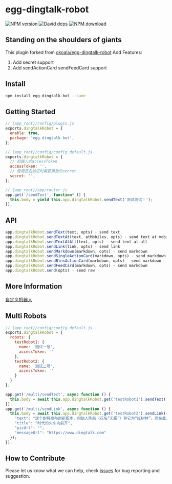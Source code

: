 # egg-dingtalk-robot

[![NPM version][npm-image]][npm-url]
[![David deps][david-image]][david-url]
[![NPM download][download-image]][download-url]

[npm-image]: https://img.shields.io/npm/v/egg-dingtalk-bot.svg?style=flat-square
[npm-url]: https://npmjs.org/package/egg-dingtalk-bot
[david-image]: https://img.shields.io/david/zozowind/egg-dingtalk-bot.svg?style=flat-square
[david-url]: https://david-dm.org/zozowind/egg-dingtalk-bot
[download-image]: https://img.shields.io/npm/dm/egg-dingtalk-bot.svg?style=flat-square
[download-url]: https://npmjs.org/package/egg-dingtalk-bot

## Standing on the shoulders of giants
This plugin forked from [okoala/egg-dingtalk-robot](https://github.com/okoala/egg-dingtalk-robot)
Add Features: 
1. Add secret support
2. Add sendActionCard sendFeedCard support  

## Install
```bash
npm install egg-dingtalk-bot --save
```

## Getting Started
```javascript
// {app_root}/config/plugin.js
exports.dingtalkRobot = {
  enable: true,
  package: 'egg-dingtalk-bot',
};

// {app_root}/config/config.default.js
exports.dingtalkRobot = {
  // 机器人的accessToken
  accessToken: '',
  // 使用签名验证时需要用到的secret
  secret: '',
};

// {app_root}/app/router.js
app.get('/sendText', function* () {
  this.body = yield this.app.dingtalkRobot.sendText('测试测试！');
});
```

## API
```javascript
app.dingtalkRobot.sendText(text, opts) - send text
app.dingtalkRobot.sendTextAt(text, atMobiles, opts) - send text at mobiles
app.dingtalkRobot.sendTextAtAll(text, opts) - send text at all
app.dingtalkRobot.sendLink(link, opts) - send link
app.dingtalkRobot.sendMarkdown(markdown, opts) - send markdown
app.dingtalkRobot.sendSingleActionCard(markdown, opts) - send markdown
app.dingtalkRobot.sendBtnsActionCard(markdown, opts) - send markdown
app.dingtalkRobot.sendFeedCard(markdown, opts) - send markdown
app.dingtalkRobot.send(opts) - send raw
```

## More Information
[自定义机器人](https://open-doc.dingtalk.com/docs/doc.htm?spm=a219a.7386797.0.0.dY1Qqw&treeId=257&articleId=105735&docType=1)

## Multi Robots
```javascript
// {app_root}/config/config.default.js
exports.dingtalkRobot = {
  robots: {
    testRobot1: {
      name: '测试一号',
      accessToken: ''
    },
    testRobot2: {
      name: '测试二号',
      accessToken: ''
    }
  }
};

app.get('/multi/sendText', async function () {
  this.body = await this.app.dingtalkRobot.get('testRobot1').sendText('测试测试！');
});
app.get('/multi/sendLink', async function () {
  this.body = await this.app.dingtalkRobot.get('testRobot2').sendLink({
    "text": "这个即将发布的新版本，创始人陈航（花名“无招”）称它为“红树林”。而在此之前，每当面临重大升级，产品经理们都会取一个应景的代号，这一次，为什么是“红树林”？",
    "title": "时代的火车向前开",
    "picUrl": "",
    "messageUrl": "https://www.dingtalk.com"
  });
});
```

## How to Contribute

Please let us know what we can help, check [issues](https://github.com/zozowind/egg-dingtalk-bot/issues) for bug reporting and suggestion.



